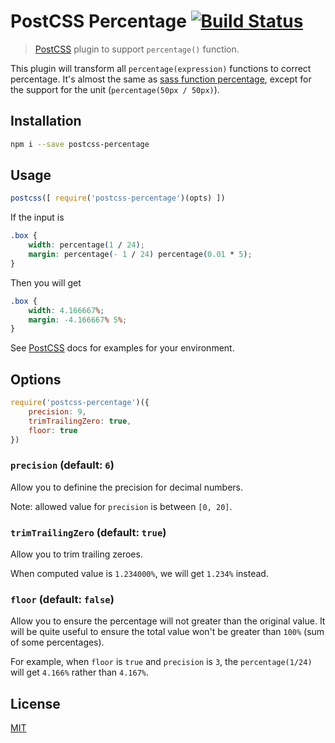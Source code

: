 # PostCSS Percentage [![Build Status][ci-img]][ci]

> [PostCSS] plugin to support `percentage()` function.

This plugin will transform all `percentage(expression)` functions to correct percentage.
It's almost the same as [sass function percentage](http://sass-lang.com/documentation/Sass/Script/Functions.html#percentage-instance_method),
except for the support for the unit (`percentage(50px / 50px)`).

[PostCSS]: https://github.com/postcss/postcss
[ci-img]:  https://travis-ci.org/creeperyang/postcss-percentage.svg
[ci]:      https://travis-ci.org/creeperyang/postcss-percentage

## Installation

```bash
npm i --save postcss-percentage
```

## Usage

```js
postcss([ require('postcss-percentage')(opts) ])
```

If the input is

```css
.box {
    width: percentage(1 / 24);
    margin: percentage(- 1 / 24) percentage(0.01 * 5);
}
```

Then you will get

```css
.box {
    width: 4.166667%;
    margin: -4.166667% 5%;
}
```

See [PostCSS] docs for examples for your environment.

## Options

```js
require('postcss-percentage')({
    precision: 9,
    trimTrailingZero: true,
    floor: true
})
```

### `precision` (default: `6`)

Allow you to definine the precision for decimal numbers.

Note: allowed value for `precision` is between `[0, 20]`.

### `trimTrailingZero` (default: `true`)

Allow you to trim trailing zeroes.

When computed value is `1.234000%`, we will get `1.234%` instead.

### `floor` (default: `false`)

Allow you to ensure the percentage will not greater than the original value. It will be quite useful to ensure the total value won't be greater than `100%` (sum of some percentages).

For example, when `floor` is `true` and `precision` is `3`, the `percentage(1/24)`
will get `4.166%` rather than `4.167%`.

## License

[MIT](LICENSE)
